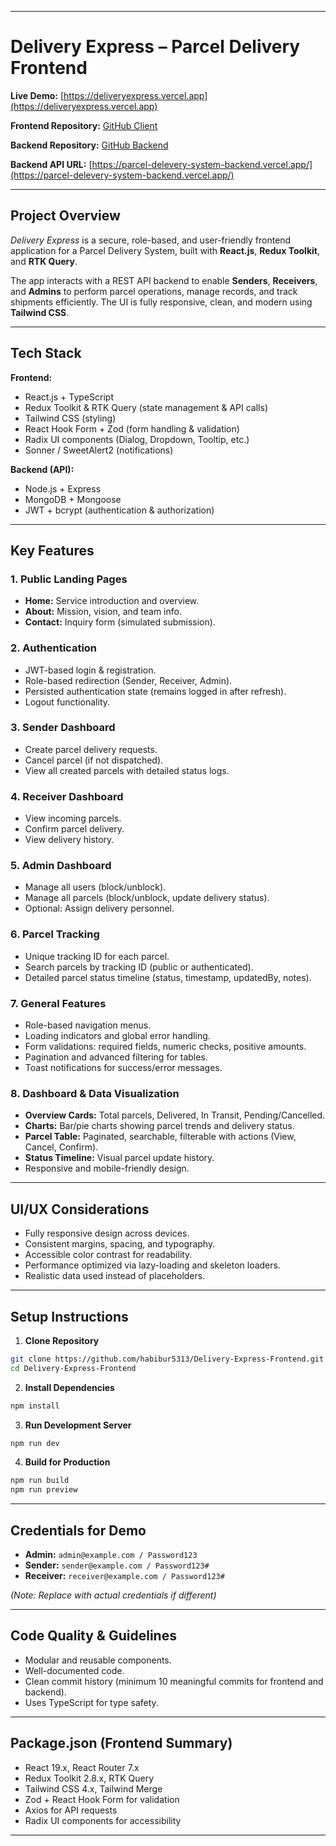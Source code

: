
---

# **Delivery Express – Parcel Delivery Frontend**

**Live Demo:** [https://deliveryexpress.vercel.app](https://deliveryexpress.vercel.app)

**Frontend Repository:** [GitHub Client](https://github.com/habibur5313/Delivery-Express-Frontend)

**Backend Repository:** [GitHub Backend](https://github.com/habibur5313/parcel-delivery-system-backend)

**Backend API URL:** [https://parcel-delevery-system-backend.vercel.app/](https://parcel-delevery-system-backend.vercel.app/)

---

## **Project Overview**

*Delivery Express* is a secure, role-based, and user-friendly frontend application for a Parcel Delivery System, built with **React.js**, **Redux Toolkit**, and **RTK Query**.

The app interacts with a REST API backend to enable **Senders**, **Receivers**, and **Admins** to perform parcel operations, manage records, and track shipments efficiently. The UI is fully responsive, clean, and modern using **Tailwind CSS**.

---

## **Tech Stack**

**Frontend:**

* React.js + TypeScript
* Redux Toolkit & RTK Query (state management & API calls)
* Tailwind CSS (styling)
* React Hook Form + Zod (form handling & validation)
* Radix UI components (Dialog, Dropdown, Tooltip, etc.)
* Sonner / SweetAlert2 (notifications)

**Backend (API):**

* Node.js + Express
* MongoDB + Mongoose
* JWT + bcrypt (authentication & authorization)

---

## **Key Features**

### **1. Public Landing Pages**

* **Home:** Service introduction and overview.
* **About:** Mission, vision, and team info.
* **Contact:** Inquiry form (simulated submission).

### **2. Authentication**

* JWT-based login & registration.
* Role-based redirection (Sender, Receiver, Admin).
* Persisted authentication state (remains logged in after refresh).
* Logout functionality.

### **3. Sender Dashboard**

* Create parcel delivery requests.
* Cancel parcel (if not dispatched).
* View all created parcels with detailed status logs.

### **4. Receiver Dashboard**

* View incoming parcels.
* Confirm parcel delivery.
* View delivery history.

### **5. Admin Dashboard**

* Manage all users (block/unblock).
* Manage all parcels (block/unblock, update delivery status).
* Optional: Assign delivery personnel.

### **6. Parcel Tracking**

* Unique tracking ID for each parcel.
* Search parcels by tracking ID (public or authenticated).
* Detailed parcel status timeline (status, timestamp, updatedBy, notes).

### **7. General Features**

* Role-based navigation menus.
* Loading indicators and global error handling.
* Form validations: required fields, numeric checks, positive amounts.
* Pagination and advanced filtering for tables.
* Toast notifications for success/error messages.

### **8. Dashboard & Data Visualization**

* **Overview Cards:** Total parcels, Delivered, In Transit, Pending/Cancelled.
* **Charts:** Bar/pie charts showing parcel trends and delivery status.
* **Parcel Table:** Paginated, searchable, filterable with actions (View, Cancel, Confirm).
* **Status Timeline:** Visual parcel update history.
* Responsive and mobile-friendly design.

---

## **UI/UX Considerations**

* Fully responsive design across devices.
* Consistent margins, spacing, and typography.
* Accessible color contrast for readability.
* Performance optimized via lazy-loading and skeleton loaders.
* Realistic data used instead of placeholders.

---

## **Setup Instructions**

1. **Clone Repository**

```bash
git clone https://github.com/habibur5313/Delivery-Express-Frontend.git
cd Delivery-Express-Frontend
```

2. **Install Dependencies**

```bash
npm install
```

3. **Run Development Server**

```bash
npm run dev
```

4. **Build for Production**

```bash
npm run build
npm run preview
```

---

## **Credentials for Demo**

* **Admin:** `admin@example.com / Password123`
* **Sender:** `sender@example.com / Password123#`
* **Receiver:** `receiver@example.com / Password123#`

*(Note: Replace with actual credentials if different)*

---

## **Code Quality & Guidelines**

* Modular and reusable components.
* Well-documented code.
* Clean commit history (minimum 10 meaningful commits for frontend and backend).
* Uses TypeScript for type safety.

---

## **Package.json (Frontend Summary)**

* React 19.x, React Router 7.x
* Redux Toolkit 2.8.x, RTK Query
* Tailwind CSS 4.x, Tailwind Merge
* Zod + React Hook Form for validation
* Axios for API requests
* Radix UI components for accessibility

---